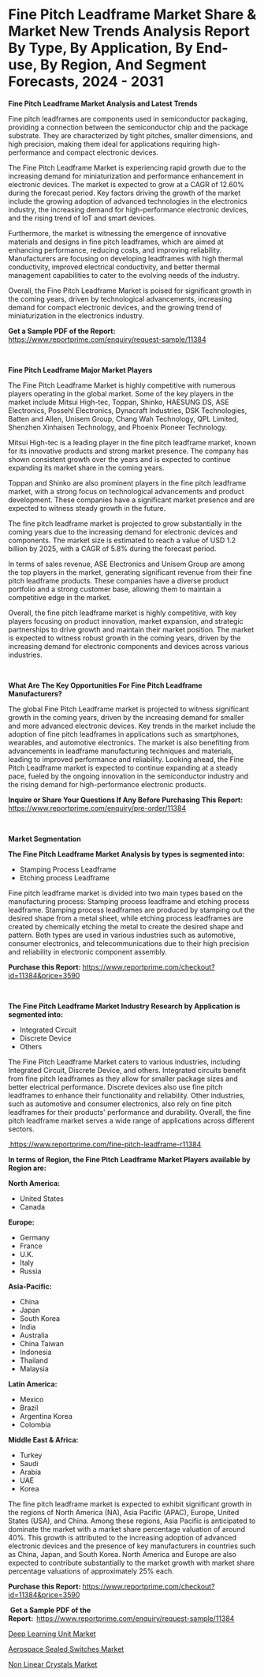 <p><h1>Fine Pitch Leadframe Market Share & Market New Trends Analysis Report By Type, By Application, By End-use, By Region, And Segment Forecasts, 2024 - 2031</h1></p><p><strong>Fine Pitch Leadframe Market Analysis and Latest Trends</strong></p>
<p><p>Fine pitch leadframes are components used in semiconductor packaging, providing a connection between the semiconductor chip and the package substrate. They are characterized by tight pitches, smaller dimensions, and high precision, making them ideal for applications requiring high-performance and compact electronic devices.</p><p>The Fine Pitch Leadframe Market is experiencing rapid growth due to the increasing demand for miniaturization and performance enhancement in electronic devices. The market is expected to grow at a CAGR of 12.60% during the forecast period. Key factors driving the growth of the market include the growing adoption of advanced technologies in the electronics industry, the increasing demand for high-performance electronic devices, and the rising trend of IoT and smart devices.</p><p>Furthermore, the market is witnessing the emergence of innovative materials and designs in fine pitch leadframes, which are aimed at enhancing performance, reducing costs, and improving reliability. Manufacturers are focusing on developing leadframes with high thermal conductivity, improved electrical conductivity, and better thermal management capabilities to cater to the evolving needs of the industry.</p><p>Overall, the Fine Pitch Leadframe Market is poised for significant growth in the coming years, driven by technological advancements, increasing demand for compact electronic devices, and the growing trend of miniaturization in the electronics industry.</p></p>
<p><strong>Get a Sample PDF of the Report:&nbsp;</strong> <a href="https://www.reportprime.com/enquiry/request-sample/11384">https://www.reportprime.com/enquiry/request-sample/11384</a></p>
<p>&nbsp;</p>
<p><strong>Fine Pitch Leadframe Major Market Players</strong></p>
<p><p>The Fine Pitch Leadframe Market is highly competitive with numerous players operating in the global market. Some of the key players in the market include Mitsui High-tec, Toppan, Shinko, HAESUNG DS, ASE Electronics, Possehl Electronics, Dynacraft Industries, DSK Technologies, Batten and Allen, Unisem Group, Chang Wah Technology, QPL Limited, Shenzhen Xinhaisen Technology, and Phoenix Pioneer Technology.</p><p>Mitsui High-tec is a leading player in the fine pitch leadframe market, known for its innovative products and strong market presence. The company has shown consistent growth over the years and is expected to continue expanding its market share in the coming years.</p><p>Toppan and Shinko are also prominent players in the fine pitch leadframe market, with a strong focus on technological advancements and product development. These companies have a significant market presence and are expected to witness steady growth in the future.</p><p>The fine pitch leadframe market is projected to grow substantially in the coming years due to the increasing demand for electronic devices and components. The market size is estimated to reach a value of USD 1.2 billion by 2025, with a CAGR of 5.8% during the forecast period.</p><p>In terms of sales revenue, ASE Electronics and Unisem Group are among the top players in the market, generating significant revenue from their fine pitch leadframe products. These companies have a diverse product portfolio and a strong customer base, allowing them to maintain a competitive edge in the market.</p><p>Overall, the fine pitch leadframe market is highly competitive, with key players focusing on product innovation, market expansion, and strategic partnerships to drive growth and maintain their market position. The market is expected to witness robust growth in the coming years, driven by the increasing demand for electronic components and devices across various industries.</p></p>
<p>&nbsp;</p>
<p><strong>What Are The Key Opportunities For Fine Pitch Leadframe Manufacturers?</strong></p>
<p><p>The global Fine Pitch Leadframe market is projected to witness significant growth in the coming years, driven by the increasing demand for smaller and more advanced electronic devices. Key trends in the market include the adoption of fine pitch leadframes in applications such as smartphones, wearables, and automotive electronics. The market is also benefiting from advancements in leadframe manufacturing techniques and materials, leading to improved performance and reliability. Looking ahead, the Fine Pitch Leadframe market is expected to continue expanding at a steady pace, fueled by the ongoing innovation in the semiconductor industry and the rising demand for high-performance electronic products.</p></p>
<p><strong>Inquire or Share Your Questions If Any Before Purchasing This Report:</strong> <a href="https://www.reportprime.com/enquiry/pre-order/11384">https://www.reportprime.com/enquiry/pre-order/11384</a></p>
<p>&nbsp;</p>
<p><strong>Market Segmentation</strong></p>
<p><strong>The Fine Pitch Leadframe Market Analysis by types is segmented into:</strong></p>
<p><ul><li>Stamping Process Leadframe</li><li>Etching process Leadframe</li></ul></p>
<p><p>Fine pitch leadframe market is divided into two main types based on the manufacturing process: Stamping process leadframe and etching process leadframe. Stamping process leadframes are produced by stamping out the desired shape from a metal sheet, while etching process leadframes are created by chemically etching the metal to create the desired shape and pattern. Both types are used in various industries such as automotive, consumer electronics, and telecommunications due to their high precision and reliability in electronic component assembly.</p></p>
<p><strong>Purchase this Report:&nbsp;</strong><a href="https://www.reportprime.com/checkout?id=11384&price=3590">https://www.reportprime.com/checkout?id=11384&price=3590</a></p>
<p>&nbsp;</p>
<p><strong>The Fine Pitch Leadframe Market Industry Research by Application is segmented into:</strong></p>
<p><ul><li>Integrated Circuit</li><li>Discrete Device</li><li>Others</li></ul></p>
<p><p>The Fine Pitch Leadframe Market caters to various industries, including Integrated Circuit, Discrete Device, and others. Integrated circuits benefit from fine pitch leadframes as they allow for smaller package sizes and better electrical performance. Discrete devices also use fine pitch leadframes to enhance their functionality and reliability. Other industries, such as automotive and consumer electronics, also rely on fine pitch leadframes for their products' performance and durability. Overall, the fine pitch leadframe market serves a wide range of applications across different sectors.</p></p>
<p><a href="https://www.reportprime.com/fine-pitch-leadframe-r11384">&nbsp;https://www.reportprime.com/fine-pitch-leadframe-r11384</a></p>
<p><strong>In terms of Region, the Fine Pitch Leadframe Market Players available by Region are:</strong></p>
<p>
    <p> <strong> North America: </strong>
        <ul>
            <li>United States</li>
            <li>Canada</li>
        </ul>
        </p> 
    <p> <strong> Europe: </strong>
        <ul>
            <li>Germany</li>
            <li>France</li>
            <li>U.K.</li>
            <li>Italy</li>
            <li>Russia</li>
        </ul>
        </p> 
    <p> <strong> Asia-Pacific: </strong>
        <ul>
            <li>China</li>
            <li>Japan</li>
            <li>South Korea</li>
            <li>India</li>
            <li>Australia</li>
            <li>China Taiwan</li>
            <li>Indonesia</li>
            <li>Thailand</li>
            <li>Malaysia</li>
        </ul>
        </p> 
    <p> <strong> Latin America: </strong>
        <ul>
            <li>Mexico</li>
            <li>Brazil</li>
            <li>Argentina Korea</li>
            <li>Colombia</li>
        </ul>
        </p> 
    <p> <strong> Middle East & Africa: </strong>
        <ul>
            <li>Turkey</li>
            <li>Saudi</li>
            <li>Arabia</li>
            <li>UAE</li>
            <li>Korea</li>
        </ul>
    </p>
    </p>
<p><p>The fine pitch leadframe market is expected to exhibit significant growth in the regions of North America (NA), Asia Pacific (APAC), Europe, United States (USA), and China. Among these regions, Asia Pacific is anticipated to dominate the market with a market share percentage valuation of around 40%. This growth is attributed to the increasing adoption of advanced electronic devices and the presence of key manufacturers in countries such as China, Japan, and South Korea. North America and Europe are also expected to contribute substantially to the market growth with market share percentage valuations of approximately 25% each.</p></p>
<p><strong>Purchase this Report: </strong><a href="https://www.reportprime.com/checkout?id=11384&price=3590">https://www.reportprime.com/checkout?id=11384&price=3590</a></p>
<p>&nbsp;<strong>Get a Sample PDF of the Report:&nbsp;&nbsp;</strong><a href="https://www.reportprime.com/enquiry/request-sample/11384">https://www.reportprime.com/enquiry/request-sample/11384</a></p>
<p><strong></strong></p>
<p><p><a href="https://www.linkedin.com/pulse/deep-learning-unitnbspmarket-focuses-market-share-size-projected-5tkle?trackingId=Ht70XRK0AzoIebXlndB5lw%3D%3D">Deep Learning Unit Market</a></p><p><a href="https://github.com/RickHolmes3/Market-Research-Report-List-4/blob/main/aerospace-sealed-switches-market.md">Aerospace Sealed Switches Market</a></p><p><a href="https://www.linkedin.com/pulse/non-linear-crystals-market-research-report-provides-thorough-o4awc?trackingId=SwAnD%2BKHfC3vfwALPe8uBA%3D%3D">Non Linear Crystals Market</a></p></p>